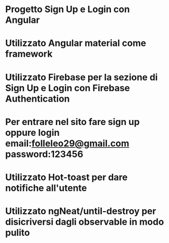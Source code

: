 # Progetto Sign Up e Login con Angular
# Utilizzato Angular material come framework
# Utilizzato Firebase per la sezione di Sign Up e Login con Firebase Authentication
# Per entrare nel sito fare sign up oppure login email:folleleo29@gmail.com password:123456
# Utilizzato Hot-toast per dare notifiche all'utente
# Utilizzato ngNeat/until-destroy per disicriversi dagli observable in modo pulito
